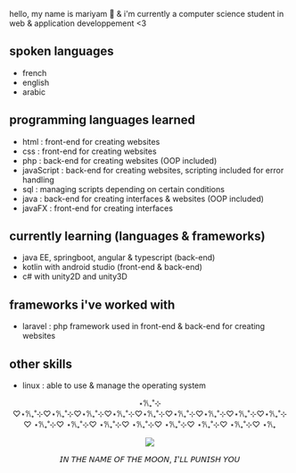 hello, my name is mariyam 🩷 & i'm currently a computer science student in web & application developpement <3

## spoken languages
- french
- english
- arabic

## programming languages learned
- html : front-end for creating websites
- css : front-end for creating websites
- php : back-end for creating websites (OOP included)
- javaScript : back-end for creating websites, scripting included for error handling
- sql : managing scripts depending on certain conditions
- java : back-end for creating interfaces & websites (OOP included)
- javaFX : front-end for creating interfaces

## currently learning (languages & frameworks)
- java EE, springboot, angular & typescript (back-end)
- kotlin with android studio (front-end & back-end)
- c# with unity2D and unity3D

## frameworks i've worked with
- laravel : php framework used in front-end & back-end for creating websites

## other skills
- linux : able to use & manage the operating system

<p align="center"> ⋆𐙚₊˚⊹ ♡⋆𐙚₊˚⊹♡⋆𐙚₊˚⊹♡⋆𐙚₊˚⊹♡⋆𐙚₊˚⊹♡⋆𐙚₊˚⊹♡⋆𐙚₊˚⊹♡⋆𐙚₊˚⊹♡⋆𐙚₊˚⊹♡⋆𐙚₊˚⊹♡ ⋆𐙚₊˚⊹♡ ⋆𐙚₊˚⊹♡ ⋆𐙚₊˚⊹♡ ⋆𐙚₊˚⊹♡ ⋆𐙚₊˚⊹♡ ⋆𐙚₊˚⊹♡ ⋆𐙚₊˚⊹♡ ⋆𐙚₊ </p>
<p align="center">
  <img src="https://giffiles.alphacoders.com/136/136815.gif">
</p>

<p align="center"> 𝘐𝘕 𝘛𝘏𝘌 𝘕𝘈𝘔𝘌 𝘖𝘍 𝘛𝘏𝘌 𝘔𝘖𝘖𝘕, 𝘐'𝘓𝘓 𝘗𝘜𝘕𝘐𝘚𝘏 𝘠𝘖𝘜 </p>
